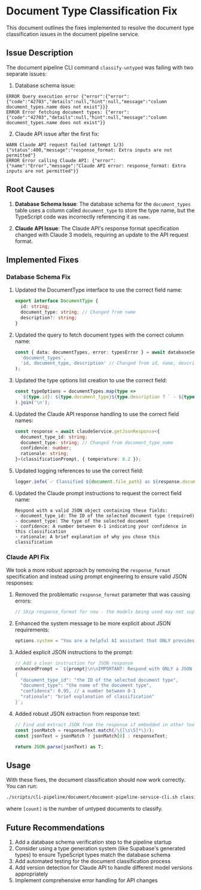 # Document Type Classification Fix

This document outlines the fixes implemented to resolve the document type classification issues in the document pipeline service.

## Issue Description

The document pipeline CLI command `classify-untyped` was failing with two separate issues:

1. Database schema issue:
```
ERROR Query execution error {"error":{"error":{"code":"42703","details":null,"hint":null,"message":"column document_types.name does not exist"}}}
ERROR Error fetching document types: {"error":{"code":"42703","details":null,"hint":null,"message":"column document_types.name does not exist"}}
```

2. Claude API issue after the first fix:
```
WARN Claude API request failed (attempt 1/3) {"status":400,"message":"response_format: Extra inputs are not permitted"}
ERROR Error calling Claude API: {"error":{"name":"Error","message":"Claude API error: response_format: Extra inputs are not permitted"}}
```

## Root Causes

1. **Database Schema Issue**: The database schema for the `document_types` table uses a column called `document_type` to store the type name, but the TypeScript code was incorrectly referencing it as `name`.

2. **Claude API Issue**: The Claude API's response format specification changed with Claude 3 models, requiring an update to the API request format.

## Implemented Fixes

### Database Schema Fix

1. Updated the DocumentType interface to use the correct field name:
   ```typescript
   export interface DocumentType {
     id: string;
     document_type: string; // Changed from name
     description?: string;
   }
   ```

2. Updated the query to fetch document types with the correct column name:
   ```typescript
   const { data: documentTypes, error: typesError } = await databaseService.getRecords<DocumentType>(
     'document_types',
     'id, document_type, description' // Changed from id, name, description
   );
   ```

3. Updated the type options list creation to use the correct field:
   ```typescript
   const typeOptions = documentTypes.map(type => 
     `${type.id}: ${type.document_type}${type.description ? ` - ${type.description}` : ''}`
   ).join('\n');
   ```

4. Updated the Claude API response handling to use the correct field names:
   ```typescript
   const response = await claudeService.getJsonResponse<{
     document_type_id: string;
     document_type: string; // Changed from document_type_name
     confidence: number;
     rationale: string;
   }>(classificationPrompt, { temperature: 0.2 });
   ```

5. Updated logging references to use the correct field:
   ```typescript
   logger.info(`✅ Classified ${document.file_path} as ${response.document_type || response.document_type_id} (confidence: ${response.confidence})`);
   ```

6. Updated the Claude prompt instructions to request the correct field name:
   ```
   Respond with a valid JSON object containing these fields:
   - document_type_id: The ID of the selected document type (required)
   - document_type: The type of the selected document
   - confidence: A number between 0-1 indicating your confidence in this classification
   - rationale: A brief explanation of why you chose this classification
   ```

### Claude API Fix

We took a more robust approach by removing the `response_format` specification and instead using prompt engineering to ensure valid JSON responses:

1. Removed the problematic `response_format` parameter that was causing errors:
   ```typescript
   // Skip response_format for now - the models being used may not support it properly
   ```

2. Enhanced the system message to be more explicit about JSON requirements:
   ```typescript
   options.system = "You are a helpful AI assistant that ONLY provides responses in valid JSON format. Your responses must be structured as valid, parseable JSON with nothing else before or after the JSON object. Do not include markdown code formatting, explanations, or any text outside the JSON object.";
   ```

3. Added explicit JSON instructions to the prompt:
   ```typescript
   // Add a clear instruction for JSON response
   enhancedPrompt = `${prompt}\n\nIMPORTANT: Respond with ONLY a JSON object and nothing else. Do not include explanations, markdown formatting, or any text outside the JSON object. The response must be valid, parseable JSON that follows this structure for document classification:\n
   {
     "document_type_id": "the ID of the selected document type",
     "document_type": "the name of the document type", 
     "confidence": 0.95, // a number between 0-1
     "rationale": "brief explanation of classification"
   }`;
   ```

4. Added robust JSON extraction from response text:
   ```typescript
   // Find and extract JSON from the response if embedded in other text
   const jsonMatch = responseText.match(/\{[\s\S]*\}/);
   const jsonText = jsonMatch ? jsonMatch[0] : responseText;
   
   return JSON.parse(jsonText) as T;
   ```

## Usage

With these fixes, the document classification should now work correctly. You can run:

```bash
./scripts/cli-pipeline/document/document-pipeline-service-cli.sh classify-untyped [count]
```

where `[count]` is the number of untyped documents to classify.

## Future Recommendations

1. Add a database schema verification step to the pipeline startup
2. Consider using a type generation system (like Supabase's generated types) to ensure TypeScript types match the database schema
3. Add automated testing for the document classification process
4. Add version detection for Claude API to handle different model versions appropriately
5. Implement comprehensive error handling for API changes